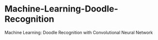 # Machine-Learning-Doodle-Recognition
Machine Learning: Doodle Recognition with Convolutional Neural Network
